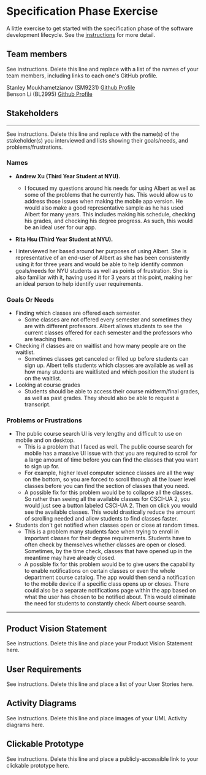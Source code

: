 # Specification Phase Exercise

A little exercise to get started with the specification phase of the software development lifecycle. See the [instructions](instructions.md) for more detail.

## Team members

See instructions. Delete this line and replace with a list of the names of your team members, including links to each one's GitHub profile.

Stanley Moukhametzianov (SM9231) [Github Profile](https://github.com/Stanley-Moukhametzianov)
<br>
Benson Li (BL2995) [Github Profile](https://github.com/bensonnli)

## Stakeholders
___

See instructions. Delete this line and replace with the name(s) of the stakeholder(s) you interviewed and lists showing their goals/needs, and problems/frustrations.

### Names

 - **Andrew Xu (Third Year Student at NYU).**
	- I focused my questions around his needs for using Albert as well as some of the problems that he currently has. This would allow us to address those issues when making the mobile app version. He would also make a good representative sample as he has used Albert for many years. This includes making his schedule, checking his grades, and checking his degree progress. As such, this would be an ideal user for our app. 

 - **Rita Hsu (Third Year Student at NYU).**
  - I interviewed her based around her purposes of using Albert. She is representative of an end-user of Albert as she has been consistently using it for three years and would be able to help identify common goals/needs for NYU students as well as points of frustration. She is also familiar with it, having used it for 3 years at this point, making her an ideal person to help identify user requirements. 
	
### Goals Or Needs
 - Finding which classes are offered each semester. 
   - Some classes are not offered every semester and sometimes they are with different professors. Albert allows students to see the current classes offered for each semester and the professors who are teaching them.  
 - Checking if classes are on waitlist and how many people are on the waitlist. 
   - Sometimes classes get canceled or filled up before students can sign up. Albert tells students which classes are available as well as how many students are waitlisted and which position the student is on the waitlist.  
 - Looking at course grades
   - Students should be able to access their course midterm/final grades, as well as past grades. They should also be able to request a transcript. 
 
### Problems or Frustrations
 - The public course search UI is very lengthy and difficult to use on mobile and on desktop.
   - This is a problem that I faced as well. The public course search for mobile has a massive UI issue with that you are required to scroll for a large amount of time before you can find the classes that you want to sign up for. 
   - For example, higher level computer science classes are all the way on the bottom, so you are forced to scroll through all the lower level classes before you can find the section of classes that you need. 
   - A possible fix for this problem would be to collapse all the classes. So rather than seeing all the available classes for CSCI-UA 2, you would just see a button labeled CSCI-UA 2. Then on click you would see the available classes. This would drastically reduce the amount of scrolling needed and allow students to find classes faster. 
 - Students don't get notified when classes open or close at random times.
   - This is a problem many students face when trying to enroll in important classes for their degree requirements. Students have to often check by themselves whether classes are open or closed. Sometimes, by the time check, classes that have opened up in the meantime may have already closed.
   - A possible fix for this problem would be to give users the capability to enable notifications on certain classes or even the whole department course catalog. The app would then send a notification to the mobile device if a specific class opens up or closes. There could also be a separate notifications page within the app based on what the user has chosen to be notified about. This would eliminate the need for students to constantly check Albert course search. 

___

## Product Vision Statement

See instructions. Delete this line and place your Product Vision Statement here.

## User Requirements

See instructions. Delete this line and place a list of your User Stories here.

## Activity Diagrams

See instructions. Delete this line and place images of your UML Activity diagrams here.

## Clickable Prototype

See instructions. Delete this line and place a publicly-accessible link to your clickable prototype here.
